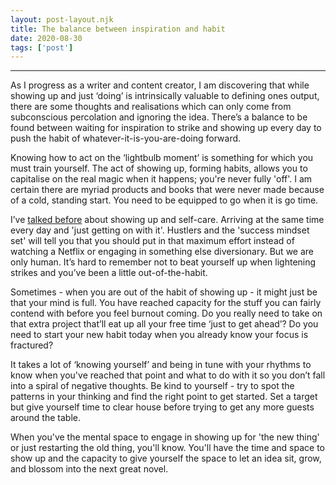 ```yaml
---
layout: post-layout.njk 
title: The balance between inspiration and habit
date: 2020-08-30
tags: ['post']
---
```


*****

<!-- Excerpt Start -->
As I progress as a writer and content creator, I am discovering that while showing up and just ‘doing’ is intrinsically valuable to defining ones output, there are some thoughts and realisations which can only come from subconscious percolation and ignoring the idea.<!-- Excerpt End --> There’s a balance to be found between waiting for inspiration to strike and showing up every day to push the habit of whatever-it-is-you-are-doing forward.

Knowing how to act on the ‘lightbulb moment’ is something for which you must train yourself. The act of showing up, forming habits, allows you to capitalise on the real magic when it happens; you're never fully 'off'. I am certain there are myriad products and books that were never made because of a cold, standing start. You need to be equipped to go when it is go time.

I’ve [talked before](https://tomjepsoncreative.com/blog/posts/2020/showing-up/) about showing up and self-care. Arriving at the same time every day and 'just getting on with it'. Hustlers and the 'success mindset set' will tell you that you should put in that maximum effort instead of watching a Netflix or engaging in something else diversionary. But we are only human. It’s hard to remember not to beat yourself up when lightening strikes and you’ve been a little out-of-the-habit.

Sometimes - when you are out of the habit of showing up - it might just be that your mind is full. You have reached capacity for the stuff you can fairly contend with before you feel burnout coming. Do you really need to take on that extra project that’ll eat up all your free time ‘just to get ahead’? Do you need to start your new habit today when you already know your focus is fractured?

It takes a lot of ‘knowing yourself’ and being in tune with your rhythms to know when you've reached that point and what to do with it so you don’t fall into a spiral of negative thoughts. Be kind to yourself - try to spot the patterns in your thinking and find the right point to get started. Set a target but give yourself time to clear house before trying to get any more guests around the table.

When you've the mental space to engage in showing up for 'the new thing' or just restarting the old thing, you'll know. You'll have the time and space to show up and the capacity to give yourself the space to let an idea sit, grow, and blossom into the next great novel.